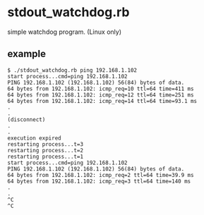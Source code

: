 stdout_watchdog.rb
====
simple watchdog program. (Linux only)

example
----
    $ ./stdout_watchdog.rb ping 192.168.1.102
    start process...cmd=ping 192.168.1.102
    PING 192.168.1.102 (192.168.1.102) 56(84) bytes of data.
    64 bytes from 192.168.1.102: icmp_req=10 ttl=64 time=411 ms
    64 bytes from 192.168.1.102: icmp_req=12 ttl=64 time=251 ms
    64 bytes from 192.168.1.102: icmp_req=14 ttl=64 time=93.1 ms
    .
    .
    (disconnect)
    .
    .
    execution expired
    restarting process...t=3
    restarting process...t=2
    restarting process...t=1
    start process...cmd=ping 192.168.1.102
    PING 192.168.1.102 (192.168.1.102) 56(84) bytes of data.
    64 bytes from 192.168.1.102: icmp_req=2 ttl=64 time=39.9 ms
    64 bytes from 192.168.1.102: icmp_req=3 ttl=64 time=140 ms
    .
    .
    ^C
    ^C
